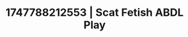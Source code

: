 ---
categories:
- Virtual lover intimacy
- Bi-curious stories
- Vintage boudoir
- Athlete
- Flirty smirk
image: /assets/images/1747788212553.jpg
layout: post
seo:
  description: Featured content with artistic Scat Fetish, ABDL Play. HD images available.
  keywords: Scat Fetish, ABDL Play
  og_image: /assets/images/1747788212553.jpg
  schema_type: VisualArtwork
tags:
- ABDL Play
- Scat Fetish
- '#1747788212553'
title: 1747788212553 | Scat Fetish ABDL Play
---